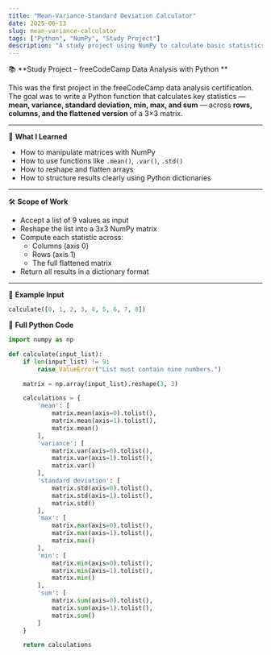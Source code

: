 ```yaml
---
title: "Mean-Variance-Standard Deviation Calculator"
date: 2025-06-13
slug: mean-variance-calculator
tags: ["Python", "NumPy", "Study Project"]
description: "A study project using NumPy to calculate basic statistics across a 3x3 matrix."
---
```


📚 **Study Project – freeCodeCamp Data Analysis with Python **

This was the first project in the freeCodeCamp data analysis certification. The goal was to write a Python function that calculates key statistics — **mean, variance, standard deviation, min, max, and sum** — across **rows, columns, and the flattened version** of a 3×3 matrix.

---

🧠 **What I Learned**
- How to manipulate matrices with NumPy  
- How to use functions like `.mean()`, `.var()`, `.std()`  
- How to reshape and flatten arrays  
- How to structure results clearly using Python dictionaries

---

🛠 **Scope of Work**
- Accept a list of 9 values as input  
- Reshape the list into a 3x3 NumPy matrix  
- Compute each statistic across:
  - Columns (axis 0)
  - Rows (axis 1)
  - The full flattened matrix  
- Return all results in a dictionary format

---

📌 **Example Input**
```python
calculate([0, 1, 2, 3, 4, 5, 6, 7, 8])
```

📎 **Full Python Code**

```python
import numpy as np

def calculate(input_list):
    if len(input_list) != 9:
        raise ValueError("List must contain nine numbers.")

    matrix = np.array(input_list).reshape(3, 3)

    calculations = {
        'mean': [
            matrix.mean(axis=0).tolist(),
            matrix.mean(axis=1).tolist(),
            matrix.mean()
        ],
        'variance': [
            matrix.var(axis=0).tolist(),
            matrix.var(axis=1).tolist(),
            matrix.var()
        ],
        'standard deviation': [
            matrix.std(axis=0).tolist(),
            matrix.std(axis=1).tolist(),
            matrix.std()
        ],
        'max': [
            matrix.max(axis=0).tolist(),
            matrix.max(axis=1).tolist(),
            matrix.max()
        ],
        'min': [
            matrix.min(axis=0).tolist(),
            matrix.min(axis=1).tolist(),
            matrix.min()
        ],
        'sum': [
            matrix.sum(axis=0).tolist(),
            matrix.sum(axis=1).tolist(),
            matrix.sum()
        ]
    }

    return calculations


